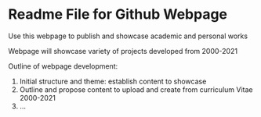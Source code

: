 # Readme File for Github Webpage

Use this webpage to publish and showcase academic and personal works

Webpage will showcase variety of projects developed from 2000-2021

Outline of webpage development:
1. Initial structure and theme: establish content to showcase
2. Outline and propose content to upload and create from curriculum Vitae 2000-2021
3. ...
